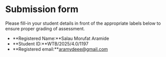 # Submission form

Please fill-in your student details in front of the appropriate labels
below to ensure proper grading of assessment.

- **Registered Name:**Salau Morufat Aramide
- **Student ID:**WTB/2025/4.0/1197
- **Registered email:**aramydeee@gmail.com

